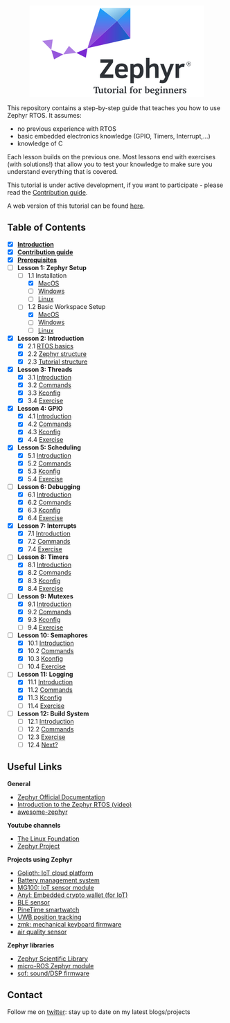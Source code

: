    <a href="https://www.zephyrproject.org">
     <p align="center">
       <img src="images/logo_no_bg.png">
     </p>
   </a>

This repository contains a step-by-step guide that teaches you how to use Zephyr RTOS. It assumes:
- no previous experience with RTOS
- basic embedded electronics knowledge (GPIO, Timers, Interrupt,...)
- knowledge of C

Each lesson builds on the previous one. Most lessons end with exercises (with solutions!) that allow you to test your knowledge to make sure you understand everything that is covered.

This tutorial is under active development, if you want to participate - please read the [Contribution guide](docs/Contributions.md).

A web version of this tutorial can be found [here](https://maksimdrachov.github.io/zephyr-rtos-tutorial).

## Table of Contents

- [x] **[Introduction](docs/Introduction.md)**
- [x] **[Contribution guide](docs/Contributions.md)**
- [x] **[Prerequisites](docs/Prerequisites.md)**
- [ ] **Lesson 1: Zephyr Setup** 
  - [ ] 1.1 Installation
    - [x] [MacOS](docs/zephyr-setup/install/mac-os.md)
    - [ ] [Windows](docs/zephyr-setup/install/windows.md)
    - [ ] [Linux](docs/zephyr-setup/install/linux.md)
  - [ ] 1.2 Basic Workspace Setup
    - [x] [MacOS](docs/zephyr-setup/setup/mac-os.md)
    - [ ] [Windows](docs/zephyr-setup/setup/windows.md)
    - [ ] [Linux](docs/zephyr-setup/setup/linux.md)

- [x] **Lesson 2: Introduction**
  - [x] 2.1 [RTOS basics](docs/introduction/rtos-basics.md)
  - [x] 2.2 [Zephyr structure](docs/introduction/zephyr-structure.md)
  - [x] 2.3 [Tutorial structure](docs/introduction/tutorial-structure.md)
  
- [x] **Lesson 3: Threads**
  - [x] 3.1 [Introduction](docs/threads/introduction.md)
  - [x] 3.2 [Commands](docs/threads/commands.md)
  - [x] 3.3 [Kconfig](docs/threads/kconfig.md)
  - [x] 3.4 [Exercise](docs/threads/exercise.md)

- [x] **Lesson 4: GPIO**
  - [x] 4.1 [Introduction](docs/gpio/introduction.md)
  - [x] 4.2 [Commands](docs/gpio/commands.md)
  - [x] 4.3 [Kconfig](docs/gpio/kconfig.md)
  - [x] 4.4 [Exercise](docs/gpio/exercise.md)
  
- [x] **Lesson 5: Scheduling**
  - [x] 5.1 [Introduction](docs/scheduling/introduction.md)
  - [x] 5.2 [Commands](docs/scheduling/commands.md)
  - [x] 5.3 [Kconfig](docs/scheduling/kconfig.md)
  - [x] 5.4 [Exercise](docs/scheduling/exercise.md)

- [ ] **Lesson 6: Debugging**
  - [x] 6.1 [Introduction](docs/debugging/introduction.md)
  - [x] 6.2 [Commands](docs/debugging/commands.md)
  - [x] 6.3 [Kconfig](docs/debugging/kconfig.md)
  - [x] 6.4 [Exercise](docs/debugging/exercise.md)

- [x] **Lesson 7: Interrupts** 
  - [x] 7.1 [Introduction](docs/interrupts/introduction.md)
  - [x] 7.2 [Commands](docs/interrupts/commands.md)
  - [x] 7.4 [Exercise](docs/interrupts/exercise.md)

- [ ] **Lesson 8: Timers**
  - [x] 8.1 [Introduction](docs/timers/introduction.md)
  - [x] 8.2 [Commands](docs/timers/commands.md)
  - [x] 8.3 [Kconfig](docs/timers/kconfig.md)
  - [x] 8.4 [Exercise](docs/timers/exercise.md)

- [ ] **Lesson 9: Mutexes**
  - [x] 9.1 [Introduction](docs/mutexes/introduction.md)
  - [x] 9.2 [Commands](docs/mutexes/commands.md)
  - [x] 9.3 [Kconfig](docs/mutexes/kconfig.md)
  - [ ] 9.4 [Exercise](docs/mutexes/exercise.md)

- [ ] **Lesson 10: Semaphores**
  - [x] 10.1 [Introduction](docs/semaphores/introduction.md)
  - [x] 10.2 [Commands](docs/semaphores/commands.md)
  - [x] 10.3 [Kconfig](docs/semaphores/kconfig.md)
  - [ ] 10.4 [Exercise](docs/semaphores/exercise.md)

- [ ] **Lesson 11: Logging**
  - [x] 11.1 [Introduction](docs/logging/introduction.md)
  - [x] 11.2 [Commands](docs/logging/commands.md)
  - [x] 11.3 [Kconfig](docs/logging/kconfig.md)
  - [ ] 11.4 [Exercise](docs/logging/exercise.md)

- [ ] **Lesson 12: Build System**
  - [ ] 12.1 [Introduction](docs/build-system/introduction.md)
  - [ ] 12.2 [Commands](docs/build-system/commands.md)
  - [ ] 12.3 [Exercise](docs/build-system/exercise.md)
  - [ ] 12.4 [Next?](docs/build-system/next.md)

## Useful Links
**General**
- [Zephyr Official Documentation](https://docs.zephyrproject.org/latest/)
- [Introduction to the Zephyr RTOS (video)](https://www.youtube.com/watch?v=jR5E5Kz9A-k)
- [awesome-zephyr](https://github.com/fkromer/awesome-zephyr)

**Youtube channels**
- [The Linux Foundation](https://www.youtube.com/c/LinuxfoundationOrg/search?query=zephyr)
- [Zephyr Project](https://www.youtube.com/c/ZephyrProject/videos)

**Projects using Zephyr**
- [Golioth: IoT cloud platform](https://github.com/golioth/zephyr-sdk)
- [Battery management system](https://github.com/scttnlsn/bms)
- [MG100: IoT sensor module](https://github.com/LairdCP/MG100_firmware)
- [Anyl: Embedded crypto wallet (for IoT)](https://github.com/Anylsite/anyl-wallet)
- [BLE sensor](https://github.com/patrickmoffitt/zephyr_ble_sensor)
- [PineTime smartwatch](https://github.com/endian-albin/pinetime-hypnos)
- [UWB position tracking](https://github.com/RT-LOC/zephyr-dwm1001)
- [zmk: mechanical keyboard firmware](https://github.com/zmkfirmware/zmk)
- [air quality sensor](https://github.com/ExploratoryEngineering/air-quality-sensor-node)

**Zephyr libraries**
- [Zephyr Scientific Library](https://github.com/zscilib/zscilib)
- [micro-ROS Zephyr module](https://github.com/micro-ROS/micro_ros_zephyr_module)
- [sof: sound/DSP firmware](https://github.com/thesofproject/sof)


## Contact
Follow me on [twitter](https://twitter.com/maksimdrachov): stay up to date on my latest blogs/projects